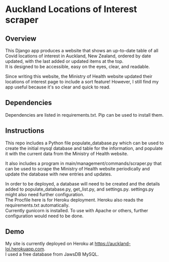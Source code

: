 # Auckland Locations of Interest scraper

## Overview

This Django app produces a website that shows an up-to-date table of all Covid locations of interest in Auckland, New Zealand, ordered by date updated, with the last added or updated items at the top.  
It is designed to be accessible, easy on the eyes, clear, and readable.  

Since writing this website, the Ministry of Health website updated their locations of interest page to include a sort feature! However, I still find my app useful because it's so clear and quick to read.

## Dependencies

Dependencies are listed in requirements.txt.
Pip can be used to install them.

## Instructions

This repo includes a Python file populate_database.py which can be used to create the initial mysql database and table for the information, and populate it with the current data from the Ministry of Health website.

It also includes a program in main/management/commands/scraper.py that can be used to scrape the Ministry of Health website periodically and update the database with new entries and updates.

In order to be deployed, a database will need to be created and the details added to populate_database.py, get_list.py, and settings.py.
settings.py might also need further configuration.  
The Procfile here is for Heroku deployment. Heroku also reads the requirements.txt automatically.  
Currently gunicorn is installed. To use with Apache or others, further configuration would need to be done.

## Demo

My site is currently deployed on Heroku at https://auckland-loi.herokuapp.com.  
I used a free database from JawsDB MySQL.
